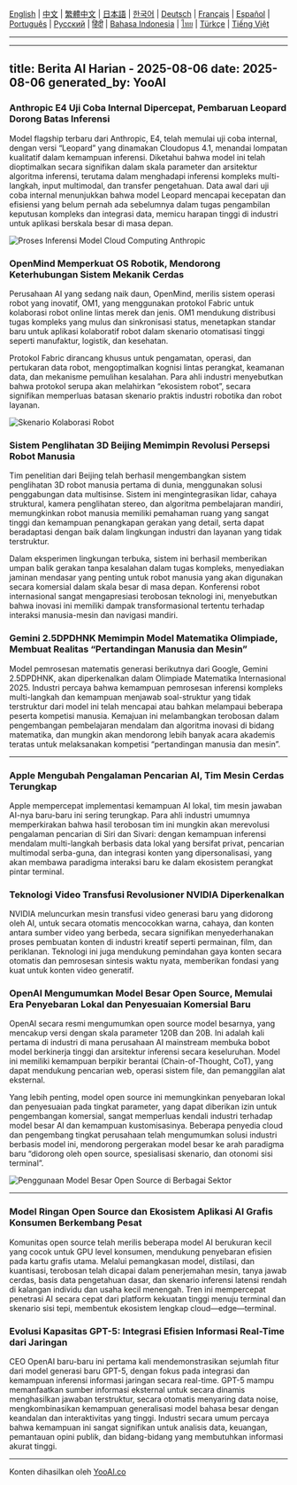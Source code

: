 [English](./en.md) | [中文](./zh.md) | [繁體中文](./zh-TW.md) | [日本語](./ja.md) | [한국어](./ko.md) | [Deutsch](./de.md) | [Français](./fr.md) | [Español](./es.md) | [Português](./pt.md) | [Русский](./ru.md) | [हिंदी](./hi.md) | [Bahasa Indonesia](./id.md) | [ไทย](./th.md) | [Türkçe](./tr.md) | [Tiếng Việt](./vi.md)

---

---
title: Berita AI Harian - 2025-08-06
date: 2025-08-06
generated_by: YooAI
---

### Anthropic E4 Uji Coba Internal Dipercepat, Pembaruan Leopard Dorong Batas Inferensi

Model flagship terbaru dari Anthropic, E4, telah memulai uji coba internal, dengan versi “Leopard” yang dinamakan Cloudopus 4.1, menandai lompatan kualitatif dalam kemampuan inferensi. Diketahui bahwa model ini telah dioptimalkan secara signifikan dalam skala parameter dan arsitektur algoritma inferensi, terutama dalam menghadapi inferensi kompleks multi-langkah, input multimodal, dan transfer pengetahuan. Data awal dari uji coba internal menunjukkan bahwa model Leopard mencapai kecepatan dan efisiensi yang belum pernah ada sebelumnya dalam tugas pengambilan keputusan kompleks dan integrasi data, memicu harapan tinggi di industri untuk aplikasi berskala besar di masa depan.

![Proses Inferensi Model Cloud Computing Anthropic](https://images.unsplash.com/photo-1542834369-f10ebf06d3cb?auto=format&fit=crop&w=1000&q=80)

### OpenMind Memperkuat OS Robotik, Mendorong Keterhubungan Sistem Mekanik Cerdas

Perusahaan AI yang sedang naik daun, OpenMind, merilis sistem operasi robot yang inovatif, OM1, yang menggunakan protokol Fabric untuk kolaborasi robot online lintas merek dan jenis. OM1 mendukung distribusi tugas kompleks yang mulus dan sinkronisasi status, menetapkan standar baru untuk aplikasi kolaboratif robot dalam skenario otomatisasi tinggi seperti manufaktur, logistik, dan kesehatan.

Protokol Fabric dirancang khusus untuk pengamatan, operasi, dan pertukaran data robot, mengoptimalkan kognisi lintas perangkat, keamanan data, dan mekanisme pemulihan kesalahan. Para ahli industri menyebutkan bahwa protokol serupa akan melahirkan “ekosistem robot”, secara signifikan memperluas batasan skenario praktis industri robotika dan robot layanan.

![Skenario Kolaborasi Robot](https://images.unsplash.com/photo-1506744038136-46273834b3fb?auto=format&fit=crop&w=1000&q=80)

### Sistem Penglihatan 3D Beijing Memimpin Revolusi Persepsi Robot Manusia

Tim penelitian dari Beijing telah berhasil mengembangkan sistem penglihatan 3D robot manusia pertama di dunia, menggunakan solusi penggabungan data multisinse. Sistem ini mengintegrasikan lidar, cahaya struktural, kamera penglihatan stereo, dan algoritma pembelajaran mandiri, memungkinkan robot manusia memiliki pemahaman ruang yang sangat tinggi dan kemampuan penangkapan gerakan yang detail, serta dapat beradaptasi dengan baik dalam lingkungan industri dan layanan yang tidak terstruktur.

Dalam eksperimen lingkungan terbuka, sistem ini berhasil memberikan umpan balik gerakan tanpa kesalahan dalam tugas kompleks, menyediakan jaminan mendasar yang penting untuk robot manusia yang akan digunakan secara komersial dalam skala besar di masa depan. Konferensi robot internasional sangat mengapresiasi terobosan teknologi ini, menyebutkan bahwa inovasi ini memiliki dampak transformasional tertentu terhadap interaksi manusia-mesin dan navigasi mandiri.

### Gemini 2.5DPDHNK Memimpin Model Matematika Olimpiade, Membuat Realitas “Pertandingan Manusia dan Mesin”

Model pemrosesan matematis generasi berikutnya dari Google, Gemini 2.5DPDHNK, akan diperkenalkan dalam Olimpiade Matematika Internasional 2025. Industri percaya bahwa kemampuan pemrosesan inferensi kompleks multi-langkah dan kemampuan menjawab soal-struktur yang tidak terstruktur dari model ini telah mencapai atau bahkan melampaui beberapa peserta kompetisi manusia. Kemajuan ini melambangkan terobosan dalam pengembangan pembelajaran mendalam dan algoritma inovasi di bidang matematika, dan mungkin akan mendorong lebih banyak acara akademis teratas untuk melaksanakan kompetisi “pertandingan manusia dan mesin”.

---

### Apple Mengubah Pengalaman Pencarian AI, Tim Mesin Cerdas Terungkap

Apple mempercepat implementasi kemampuan AI lokal, tim mesin jawaban AI-nya baru-baru ini sering terungkap. Para ahli industri umumnya memperkirakan bahwa hasil terobosan tim ini mungkin akan merevolusi pengalaman pencarian di Siri dan Sivari: dengan kemampuan inferensi mendalam multi-langkah berbasis data lokal yang bersifat privat, pencarian multimodal serba-guna, dan integrasi konten yang dipersonalisasi, yang akan membawa paradigma interaksi baru ke dalam ekosistem perangkat pintar terminal.

### Teknologi Video Transfusi Revolusioner NVIDIA Diperkenalkan

NVIDIA meluncurkan mesin transfusi video generasi baru yang didorong oleh AI, untuk secara otomatis mencocokkan warna, cahaya, dan konten antara sumber video yang berbeda, secara signifikan menyederhanakan proses pembuatan konten di industri kreatif seperti permainan, film, dan periklanan. Teknologi ini juga mendukung pemindahan gaya konten secara otomatis dan pemrosesan sintesis waktu nyata, memberikan fondasi yang kuat untuk konten video generatif.

### OpenAI Mengumumkan Model Besar Open Source, Memulai Era Penyebaran Lokal dan Penyesuaian Komersial Baru

OpenAI secara resmi mengumumkan open source model besarnya, yang mencakup versi dengan skala parameter 120B dan 20B. Ini adalah kali pertama di industri di mana perusahaan AI mainstream membuka bobot model berkinerja tinggi dan arsitektur inferensi secara keseluruhan. Model ini memiliki kemampuan berpikir berantai (Chain-of-Thought, CoT), yang dapat mendukung pencarian web, operasi sistem file, dan pemanggilan alat eksternal.

Yang lebih penting, model open source ini memungkinkan penyebaran lokal dan penyesuaian pada tingkat parameter, yang dapat diberikan izin untuk pengembangan komersial, sangat memperluas kendali industri terhadap model besar AI dan kemampuan kustomisasinya. Beberapa penyedia cloud dan pengembang tingkat perusahaan telah mengumumkan solusi industri berbasis model ini, mendorong pergerakan model besar ke arah paradigma baru “didorong oleh open source, spesialisasi skenario, dan otonomi sisi terminal”.

![Penggunaan Model Besar Open Source di Berbagai Sektor](https://images.unsplash.com/photo-1470770841072-f978cf4d019e?auto=format&fit=crop&w=1000&q=80)

---

### Model Ringan Open Source dan Ekosistem Aplikasi AI Grafis Konsumen Berkembang Pesat

Komunitas open source telah merilis beberapa model AI berukuran kecil yang cocok untuk GPU level konsumen, mendukung penyebaran efisien pada kartu grafis utama. Melalui pemangkasan model, distilasi, dan kuantisasi, terobosan telah dicapai dalam penerjemahan mesin, tanya jawab cerdas, basis data pengetahuan dasar, dan skenario inferensi latensi rendah di kalangan individu dan usaha kecil menengah. Tren ini mempercepat penetrasi AI secara cepat dari platform kekuatan tinggi menuju terminal dan skenario sisi tepi, membentuk ekosistem lengkap cloud—edge—terminal.

### Evolusi Kapasitas GPT-5: Integrasi Efisien Informasi Real-Time dari Jaringan

CEO OpenAI baru-baru ini pertama kali mendemonstrasikan sejumlah fitur dari model generasi baru GPT-5, dengan fokus pada integrasi dan kemampuan inferensi informasi jaringan secara real-time. GPT-5 mampu memanfaatkan sumber informasi eksternal untuk secara dinamis menghasilkan jawaban terstruktur, secara otomatis menyaring data noise, mengkombinasikan kemampuan generalisasi model bahasa besar dengan keandalan dan interaktivitas yang tinggi. Industri secara umum percaya bahwa kemampuan ini sangat signifikan untuk analisis data, keuangan, pemantauan opini publik, dan bidang-bidang yang membutuhkan informasi akurat tinggi.

---

Konten dihasilkan oleh [YooAI.co](https://yooai.co/)